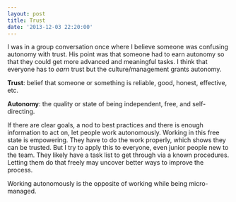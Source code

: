 ```yaml
---
layout: post
title: Trust
date: '2013-12-03 22:20:00'
---
```


<p>I was in a group conversation once where I believe someone was confusing autonomy with trust. His point was that someone had to earn autonomy so that they could get more advanced and meaningful tasks. I think that everyone has to <em>earn</em> trust but the culture/management grants autonomy.</p>

<p><strong>Trust</strong>: belief that someone or something is reliable, good, honest, effective, etc.</p>

<p><strong>Autonomy</strong>: the quality or state of being independent, free, and self-directing.</p>

<p>If there are clear goals, a nod to best practices and there is enough information to act on, let people work autonomously. Working in this free state is empowering. They have to do the work properly, which shows they can be trusted. But I try to apply this to everyone, even junior people new to the team. They likely have a task list to get through via a known procedures. Letting them do that freely may uncover better ways to improve the process.</p>

<p>Working autonomously is the opposite of working while being micro-managed. </p>
